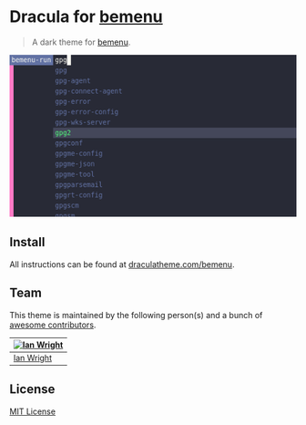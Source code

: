 # Dracula for [bemenu](https://github.com/Cloudef/bemenu)

> A dark theme for [bemenu](https://github.com/Cloudef/bemenu).

![Screenshot](./screenshot.png)

## Install

All instructions can be found at [draculatheme.com/bemenu](https://draculatheme.com/bemenu).

## Team

This theme is maintained by the following person(s) and a bunch of [awesome contributors](https://github.com/ns-ian/bemenu-dracula/graphs/contributors).

[![Ian Wright](https://github.com/ns-ian.png?size=100)](https://github.com/ns-ian) |
--- |
[Ian Wright](https://github.com/ns-ian) |

## License

[MIT License](./LICENSE)
